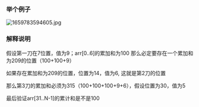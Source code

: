### 举个例子

![1659783594605.jpg](http://assets.zaqbest.com/2022/08/06/62ee49ce1c329.jpg)

### 解释说明
假设第一刀在7位置，值为9；arr[0..6]的累加和为100
那么必定要存在一个累加和为209的位置（100+100+9）

如果存在累加和为209的位置，位置为14，值为6, 这就是第2刀的位置

那么第3刀的累加和必须为315（100+100+100+9+6），假设位置为30，值为5

最后验证arr[31..N-1]的累计和是不是100